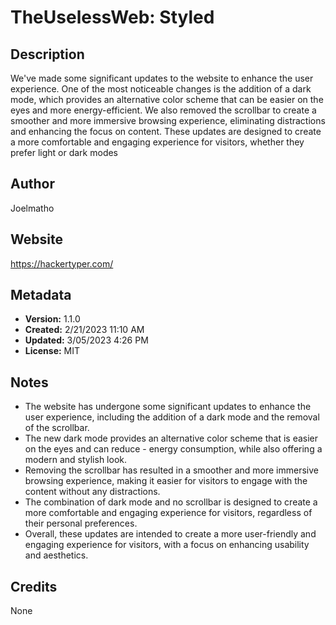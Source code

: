 # TheUselessWeb: Styled

## Description
We've made some significant updates to the website to enhance the user experience. One of the most noticeable changes is the addition of a dark mode, which provides an alternative color scheme that can be easier on the eyes and more energy-efficient. We also removed the scrollbar to create a smoother and more immersive browsing experience, eliminating distractions and enhancing the focus on content. These updates are designed to create a more comfortable and engaging experience for visitors, whether they prefer light or dark modes

## Author
Joelmatho

## Website
https://hackertyper.com/

## Metadata
- **Version:** 1.1.0
- **Created:** 2/21/2023 11:10 AM
- **Updated:** 3/05/2023 4:26 PM
- **License:** MIT

## Notes
- The website has undergone some significant updates to enhance the user experience, including the addition of a dark mode and the removal of the scrollbar.
- The new dark mode provides an alternative color scheme that is easier on the eyes and can reduce - energy consumption, while also offering a modern and stylish look.
- Removing the scrollbar has resulted in a smoother and more immersive browsing experience, making it easier for visitors to engage with the content without any distractions.
- The combination of dark mode and no scrollbar is designed to create a more comfortable and engaging experience for visitors, regardless of their personal preferences.
- Overall, these updates are intended to create a more user-friendly and engaging experience for visitors, with a focus on enhancing usability and aesthetics.

## Credits
None
